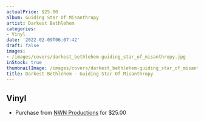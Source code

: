 ```yaml
---
actualPrice: $25.00
album: Guiding Star Of Misanthropy
artist: Darkest Bethlehem
categories:
- Vinyl
date: '2022-02-09T06:07:42'
draft: false
images:
- /images/covers/darkest_bethlehem-guiding_star_of_misanthropy.jpg
inStock: true
thumbnailImage: /images/covers/darkest_bethlehem-guiding_star_of_misanthropy-thumb.jpg
title: Darkest Bethlehem - Guiding Star Of Misanthropy
---
```


## Vinyl
* Purchase from [NWN Productions](http://shop.nwnprod.com/index.php?route=product/product&path=75&product_id=20769&sort=pd.name&order=ASC) for $25.00
